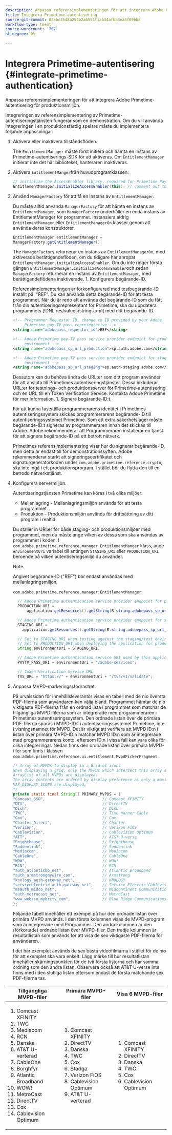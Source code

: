 ```yaml
---
description: Anpassa referensimplementeringen för att integrera Adobe Primetime-autentisering för produktionsmiljön.
title: Integrera Primetime-autentisering
source-git-commit: 02ebc3548a254b2a6554f1ab34afbb3ea5f09bb8
workflow-type: tm+mt
source-wordcount: '767'
ht-degree: 0%

---
```


# Integrera Primetime-autentisering {#integrate-primetime-authentication}

Anpassa referensimplementeringen för att integrera Adobe Primetime-autentisering för produktionsmiljön.

Integreringen av referensimplementering av Primetime-autentiseringstjänsten fungerar som en demonstration. Om du vill använda integreringen i en produktionsfärdig spelare måste du implementera följande anpassningar:

1. Aktivera eller inaktivera tillståndsflöden.

   The `EntitlementManager` måste först initiera och hämta en instans av Primetime-autentiserings-SDK för att aktiveras. Om `EntitlementManager` initierar inte det här biblioteket, hanteraren inaktiveras.
1. Aktivera `EntitlementManger`från huvudprogramklassen:

   ```java
   // initialize the AccessEnabler library, required for Primetime PayTV Pass entitlement workflows 
   EntitlementManager.initializeAccessEnabler(this); // comment out this line to disable entitlement workflows
   ```

1. Använd `ManagerFactory` för att få en instans av `EntitlementManager`.

   Du måste alltid använda `ManagerFactory` för att hämta en instans av `EntitlementManager`, som `ManagerFactory` underhåller en enda instans av EntitlementManager för programmet. Instansiera aldrig `EntitlementManager` eller `EntitlementManagerOn` klasser genom att använda deras konstruktorer.

   ```java
   EntitlementManager entitlementManager =  
   ManagerFactory.getEntitlementManager();
   ```

   The `ManagerFactory` returnerar en instans av `EntitlementManagerOn`, med aktiverade berättigandeflöden, om du tidigare har anropat `EntitlementManager.initializeAccessEnabler`. Om du inte ringer första gången `EntitlementManager.initializeAccessEnabler`och sedan `ManagerFactory` returnerar en instans av `EntitlementManager`, med berättigandeflödena inaktiverade. 1. Konfigurera begärande-ID.

   Referensimplementeringen är förkonfigurerad med testbegärande-ID inställt på: &quot;REF&quot;. Du kan använda detta begärande-ID för att testa programmet. När du är redo att använda det begärande-ID som du fått från din autentiseringsrepresentant för Primetime, ska du uppdatera programmets [!DNL res/values/strings.xml] med ditt begärande-ID.

   ```xml
   <!-- Programmer Requestor ID, change to ID provided by your Adobe  
        Primetime pay-TV pass representative --> 
   <string name="adobepass_requestor_id">REF</string> 
   
   <!-- Adobe Primetime pay-TV pass service provider endpoint for production 
        environment --> 
   <string name="adobepass_sp_url_production">sp.auth.adobe.com</string> 
   
   <!-- Adobe Primetime pay-TV pass service provider endpoint for staging  
        environment --> 
   <string name="adobepass_sp_url_staging">sp.auth-staging.adobe.com</string>
   ```

   Dessutom kan du behöva ändra de URL:er som ditt program använder för att ansluta till Primetimes autentiseringstjänster. Dessa inkluderar URL:er för testnings- och produktionsserver för Primetime-autentisering och en URL till en Token Verification Service. Kontakta Adobe Primetime för mer information. 1. Signera begärande-ID:t.

   För att kunna fastställa programmerarens identitet i Primetimes autentiseringssystem skickas programmerarens begärande-ID till autentiseringssystemet Primetime. Som ett extra säkerhetslager måste begärande-ID:t signeras av programmeraren innan det skickas till Adobe. Adobe rekommenderar att Programmeraren installerar en tjänst för att signera begärande-ID på ett betrott nätverk.

   Primetimes referensimplementering visar hur du signerar begärande-ID, men detta är endast till för demonstrationssyften. Adobe rekommenderar starkt att signeringscertifikatet och signaturgeneratorkoden under `com.adobe.primetime.reference.crypto`, ska inte ingå i ett produktionsprogram. I stället bör du flytta den till en betrodd nätverkstjänst.

1. Konfigurera servermiljön.

   Autentiseringstjänsten Primetime kan köras i två olika miljöer:

   * Mellanlagring - Mellanlagringsmiljön används för att testa programmet.
   * Produktion - Produktionsmiljön används för driftsättning av ditt program i realtid.

   Du ställer in URI:er för både staging- och produktionsmiljöer med programmet, men du måste ange vilken av dessa som ska användas av programmet i koden. I `com.adobe.primetime.reference.manager.EntitlementManger` klass, ange `environmentUri` variabel till antingen `STAGING_URI` eller `PRODUCTION_URI` beroende på vilken autentiseringsmiljö du använder.

   >[!NOTE]
   >
   >Angivet begärande-ID (&quot;REF&quot;) bör endast användas med mellanlagringsmiljön.

   `com.adobe.primetime.reference.manager.EntitlementManager`:

   ```java
     // Adobe Primetime authentication service provider endpoint for production environment 
     PRODUCTION_URI = 
         application.getResources().getString(R.string.adobepass_sp_url_production); 
   
     // Adobe Primetime authentication service provider endpoint for staging environment 
     STAGING_URI = 
       application.getResources().getString(R.string.adobepass_sp_url_staging); 
   
     // Set to STAGING_URI when testing against the staging/test environment 
     // Set to PRODUCTION_URI when deploying the application for production use 
     String environmentUri = STAGING_URI; 
   
     // Adobe Primetime authentication service URI used by this application 
     PAYTV_PASS_URI = environmentUri + "/adobe-services"; 
   
     // Token Verification Service URL 
     TVS_URL = "https://" + environmentUri + "/tvs/v1/validate";
   ```

1. Anpassa MVPD-markeringsstödrastret.

   På urvalssidan för innehållsleverantör visas en tabell med de nio översta PDF-filerna som användaren kan välja bland. Programmet hämtar de nio viktigaste PDF-filerna från en ordnad lista i programmet som matchar de tillgängliga MVPD-filerna som är integrerade med programmeraren i Primetimes autentiseringssystem. Den ordnade listan över de primära PDF-filerna sparas i MVPD-ID:t i autentiseringssystemet Primetime, inte i visningsnamnet för MVPD. Det är viktigt att verifiera att MVPD ID:n i listan över primära MVPD-ID:n matchar MVPD ID:n som är integrerade med programmerarens konto, eftersom ID:n i vissa fall kan vara olika för olika integreringar. Nedan finns den ordnade listan över primära MVPD-filer som finns i klassen `com.adobe.primetime.reference.ui.entitlement.MvpdPickerFragment`.

   ```java
   /* Array of MVPDs to display in a Grid of icons 
   When displaying a grid, only the MVPDs which intersect this array and the 
   ArrayList of all MVPDs are displayed. 
   The array contents are ordered by display preference as only a maximum of 
   MAX_DISPLAY_ICONS are displayed. 
   */ 
   private static final String[] PRIMARY_MVPDS = { 
   "Comcast_SSO",                         // Comcast XFINITY 
   "DTV",                                 // DirectTV 
   "Dish",                                // Dish 
   "TWC",                                 // Time Warner Cable 
   "Cox",                                 // Cox 
   "Charter_Direct",                      // Charter 
   "Verizon",                             // Verizon FiOS 
   "Cablevision",                         // Cablevision Optimum 
   "ATT",                                 // AT&T U-verse 
   "Brighthouse",                         // Brighthouse 
   "Suddenlink",                          // Suddenlink 
   "Mediacom",                            // Mediacom 
   "CableOne",                            // CableOne 
   "WOW",                                 // WOW! 
   "RCN",                                 // RCN 
   "auth_atlanticbb_net",                 // Atlantic Broadband 
   "auth_armstrongmywire_com",            // Armstrong 
   "knology_auth-gateway_net",            // KNOLOGY 
   "serviceelectric_auth-gateway_net",    // Service Electric Cablevision 
   "msauth_midco_net",                    // Midcontinent Communications 
   "auth_metrocast_net",                  // MetroCast 
   "www_websso_mybrctv_com",              // Blue Ridge Communications 
   };
   ```

   Följande tabell innehåller ett exempel på hur den ordnade listan över primära MVPD används. I den första kolumnen visas de MVPD-program som är integrerade med Programmer. Den andra kolumnen är den (förkortade) ordnade listan över MVPD-filer. Den tredje kolumnen är resultatlistan som används för att visa de sex viktigaste PDF-filerna för användaren.

   I det här exemplet används de sex bästa videofilmarna i stället för de nio för att exemplet ska vara enkelt. Lägg märke till hur resultatlistan innehåller skärningspunkten för de två första listorna och har samma ordning som den andra listan. Observera också att AT&amp;T U-verse inte finns med i den slutliga listan eftersom endast de första matchande sex PDF-filerna tas.

| Tillgängliga MVPD-filer | Primära MVPD-filer | Visa 6 MVPD-filer |
|--- |--- |--- |
| <ol><li>Comcast XFINITY</li><li>TWC</li><li>Mediacom</li><li>RCN</li><li>Danska</li><li>AT&amp;T U-verterad</li><li>CableOne</li><li>Borghfyr</li><li>Atlantic Broadband</li><li>WOW!</li><li>MetroCast</li><li>DirectTV </li><li>Cox</li><li>Cablevision Optimum</li></ol> | <ol><li>Comcast XFINITY</li><li>DirectTV</li><li>Danska</li><li> TWC</li><li>Cox</li><li>Stadga</li><li>Verizon FiOS</li><li>Cablevision Optimum</li><li>AT&amp;T U-verterad</li></ol> | <ol><li>Comcast XFINITY</li><li>DirectTV</li><li>Danska</li><li>TWC</li><li>Cox</li><li>Cablevision Optimum</li></ol> |
